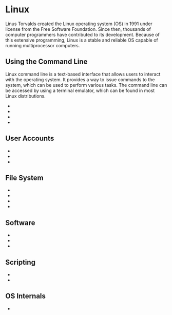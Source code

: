 # Linux

Linus Torvalds created the Linux operating system (OS) in 1991 under license from the Free Software Foundation. Since then, thousands of computer programmers have contributed to its development. Because of this extensive programming, Linux is a stable and reliable OS capable of running  multiprocessor computers.

## Using the Command Line

Linux command line is a text-based interface that allows users to interact with the operating system. It provides a way to issue commands to the system, which can be used to perform various tasks. The command line can be accessed by using a terminal emulator, which can be found in most Linux distributions.

* [](linux-command-line-101-basic-file-and-directory-operations)
* [](linux-command-line-101-viewing-file-contents)
* [](linux-command-line-101-basic-redirection-and-pipes)
* [](so-many-linux-commands-and-switches-how-do-i-remember-them-all)

## User Accounts

* [](user-accounts-on-linux-systems)
* [](managing-linux-user-accounts)
* [](root-login-vs-sudo)

## File System

* [](file-permissions-in-linux)
* [](file-types-in-linux)
* [](dont-be-tricked-by-hidden-files-viewing-hidden-files-and-directories-in-linux)
* [](introduction-to-suid)

## Software

* [](installing-software-on-linux-distributions-with-package-managers)
* [](vi-editor-in-linux)
* [](linux-resource-monitoring-commands)

## Scripting

* [](linux-shell-scripts-automate-your-command-line-tasks)
* [](creating-and-executing-linux-shell-scripts)

## OS Internals

* [](environment-variables-in-linux)